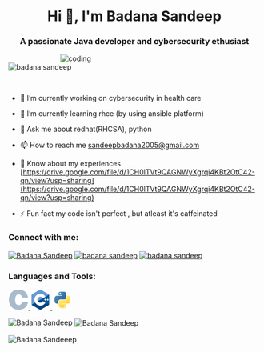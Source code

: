 <h1 align="center">Hi 👋, I'm Badana Sandeep</h1>
<h3 align="center">A passionate Java developer and cybersecurity ethusiast</h3>
<img align="right" alt="coding" width="400" src="https://cdn.dribbble.com/userupload/21233790/file/original-6b3f49af74d32439cb69e98039f73e75.png?resize=752x&vertical=center">

<p align="left"> <img src="https://komarev.com/ghpvc/?username=badana sandeep&label=Profile%20views&color=0e75b6&style=flat" alt="badana sandeep" /> </p>

<p align="left"> <a href="https://twitter.com/" target="blank"><img src="https://img.shields.io/twitter/follow/?logo=twitter&style=for-the-badge" alt="" /></a> </p>

- 🔭 I’m currently working on cybersecurity in health care

- 🌱 I’m currently learning rhce (by using ansible platform)

- 💬 Ask me about redhat(RHCSA), python

- 📫 How to reach me sandeepbadana2005@gmail.com

- 📄 Know about my experiences [https://drive.google.com/file/d/1CH0lTVt9QAGNWyXgrqi4KBt2OtC42-qn/view?usp=sharing](https://drive.google.com/file/d/1CH0lTVt9QAGNWyXgrqi4KBt2OtC42-qn/view?usp=sharing)

- ⚡ Fun fact my code isn't perfect , but atleast it's caffeinated

<h3 align="left">Connect with me:</h3>
<p align="left">
<a href="https://www.linkedin.com/in/badana-sandeep-479b42282" target="blank"><img align="center" src="https://raw.githubusercontent.com/rahuldkjain/github-profile-readme-generator/master/src/images/icons/Social/linked-in-alt.svg" alt="Badana Sandeep" height="30" width="40" /></a>
<a href="https://www.codechef.com/users/badana_sandeep" target="blank"><img align="center" src="https://cdn.jsdelivr.net/npm/simple-icons@3.1.0/icons/codechef.svg" alt="badana sandeep" height="30" width="40" /></a>
<a href="https://leetcode.com/u/sandeep0719/" target="blank"><img align="center" src="https://raw.githubusercontent.com/rahuldkjain/github-profile-readme-generator/master/src/images/icons/Social/hackerrank.svg" alt="badana sandeep" height="30" width="40" /></a>
</p>

<h3 align="left">Languages and Tools:</h3>
<p align="left"> <a href="https://www.cprogramming.com/" target="_blank" rel="noreferrer"> <img src="https://raw.githubusercontent.com/devicons/devicon/master/icons/c/c-original.svg" alt="c" width="40" height="40"/> </a> <a href="https://www.w3schools.com/cpp/" target="_blank" rel="noreferrer"> <img src="https://raw.githubusercontent.com/devicons/devicon/master/icons/cplusplus/cplusplus-original.svg" alt="cplusplus" width="40" height="40"/> </a> <a href="https://www.python.org" target="_blank" rel="noreferrer"> <img src="https://raw.githubusercontent.com/devicons/devicon/master/icons/python/python-original.svg" alt="python" width="40" height="40"/> </a> </p>

<p><img align="left" src="[![Anurag's GitHub stats](https://github-readme-stats.vercel.app/api?username=anuraghazra)](https://github.com/Sandeep944/github-readme-stats)" alt="Badana Sandeep " /></p>

<p>&nbsp;<img align="center" src="https://github-readme-stats.vercel.app/api?username=Sandeep944&show_icons=true&locale=en" alt="Badana Sandeep" /></p>

<p><img align="center" src="https://github-readme-streak-stats.herokuapp.com/?user=Sandeep944&" alt="Badana Sandeeep" /></p>
